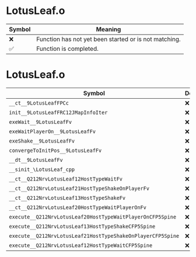 # LotusLeaf.o
| Symbol | Meaning 
| ------------- | ------------- 
| :x: | Function has not yet been started or is not matching. 
| :white_check_mark: | Function is completed. 


# LotusLeaf.o
| Symbol | Decompiled? |
| ------------- | ------------- |
| `__ct__9LotusLeafFPCc` | :x: |
| `init__9LotusLeafFRC12JMapInfoIter` | :x: |
| `exeWait__9LotusLeafFv` | :x: |
| `exeWaitPlayerOn__9LotusLeafFv` | :x: |
| `exeShake__9LotusLeafFv` | :x: |
| `convergeToInitPos__9LotusLeafFv` | :x: |
| `__dt__9LotusLeafFv` | :x: |
| `__sinit_\LotusLeaf_cpp` | :x: |
| `__ct__Q212NrvLotusLeaf12HostTypeWaitFv` | :x: |
| `__ct__Q212NrvLotusLeaf21HostTypeShakeOnPlayerFv` | :x: |
| `__ct__Q212NrvLotusLeaf13HostTypeShakeFv` | :x: |
| `__ct__Q212NrvLotusLeaf20HostTypeWaitPlayerOnFv` | :x: |
| `execute__Q212NrvLotusLeaf20HostTypeWaitPlayerOnCFP5Spine` | :x: |
| `execute__Q212NrvLotusLeaf13HostTypeShakeCFP5Spine` | :x: |
| `execute__Q212NrvLotusLeaf21HostTypeShakeOnPlayerCFP5Spine` | :x: |
| `execute__Q212NrvLotusLeaf12HostTypeWaitCFP5Spine` | :x: |
